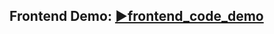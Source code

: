 ## Frontend Demo: [▶️frontend_code_demo](https://drive.google.com/file/d/17evZn_4QlNyzeO2o0fDwJCVSr6PUTURd/view?usp=share_link)